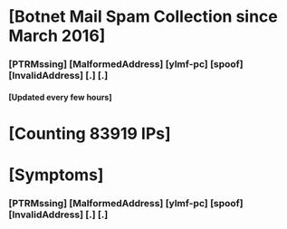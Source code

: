 # [Botnet Mail Spam Collection since March 2016]
### [PTRMssing] [MalformedAddress] [ylmf-pc] [spoof] [InvalidAddress] [.] [.]
#### [Updated every few hours]

# [Counting 83919 IPs]

# [Symptoms] 
###   [PTRMssing] [MalformedAddress] [ylmf-pc] [spoof] [InvalidAddress] [.] [.]
